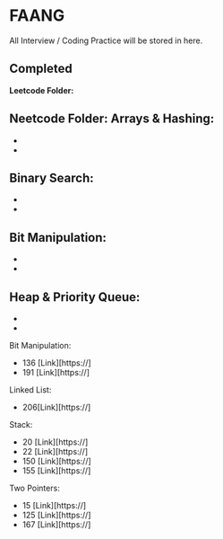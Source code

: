 # FAANG
All Interview / Coding Practice will be stored in here.

## Completed

**Leetcode Folder:**

**Neetcode Folder:**
Arrays & Hashing:
-
-
-

Binary Search:
-
-
-

Bit Manipulation:
-
-
-

Heap & Priority Queue:
-
-
-


Bit Manipulation:

- 136 [Link][https://]
- 191 [Link][https://]


Linked List: 

- 206[Link][https://]

Stack:
- 20 [Link][https://]
- 22 [Link][https://]
- 150 [Link][https://]
- 155 [Link][https://]

Two Pointers:
- 15 [Link][https://]
- 125 [Link][https://]
- 167 [Link][https://]
  
